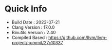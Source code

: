 # Quick Info
* Build Date : 2023-07-21
* Clang Version : 17.0.0
* Binutils Version : 2.40
* Compiled Based : https://github.com/llvm/llvm-project/commit/27c10337

